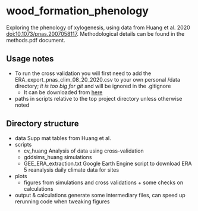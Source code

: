 # wood_formation_phenology
Exploring the phenology of xylogenesis, using data from Huang et al. 2020 [doi:10.1073/pnas.2007058117](https://doi.org/10.1073/pnas.2007058117). Methodological details can be found in the methods.pdf document.

## Usage notes
- To run the cross validation you will first need to add the ERA_export_pnas_clim_08_20_2020.csv to your own personal /data directory; *it is too big for git* and will be ignored in the .gitignore
    - It can be downloaded from [here](https://drive.google.com/file/d/165Owv5gtYrBYTmPJXwPGJx9TSAGP8iLo/view?usp=sharing)
- paths in scripts relative to the top project directory unless otherwise noted


## Directory structure
- data Supp mat tables from Huang et al. 
- scripts
    - cv\_huang Analysis of data using cross-validation
    - gddsims_huang simulations
    - GEE_ERA_extraction.txt Google Earth Engine script to download ERA 5 reanalysis daily climate data for sites    
- plots 
    - figures from simulations and cross validations + some checks on calculations
- output & calculations generate some intermediary files, can speed up rerunning code when tweaking figures
